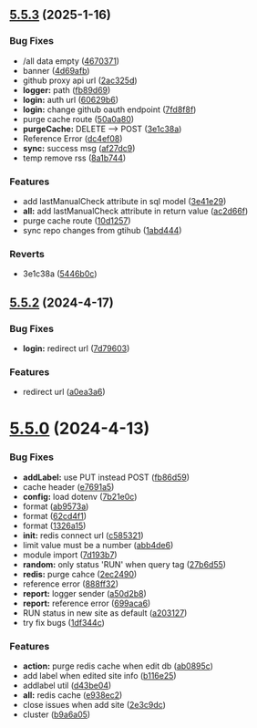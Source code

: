 ## [5.5.3](https://github.com/travellings-link/travellings-api/compare/v5.5.2...v5.5.3) (2025-1-16)


### Bug Fixes

* /all data empty ([4670371](https://github.com/travellings-link/travellings-api/commit/467037155ee88ad381eab8e1f99396f3a2d8e611))
* banner ([4d69afb](https://github.com/travellings-link/travellings-api/commit/4d69afb27379d9defa759bf0593e8f9817ee03db))
* github proxy api url ([2ac325d](https://github.com/travellings-link/travellings-api/commit/2ac325d6f3c96be462a7401617a1fe3ba95cef5c))
* **logger:** path ([fb89d69](https://github.com/travellings-link/travellings-api/commit/fb89d69ddd54a2371bd8b9ea8a80ce9b6c8c99ea))
* **login:** auth url ([60629b6](https://github.com/travellings-link/travellings-api/commit/60629b6ba1a14eb40a8f19cc1ac50b3b0b85c57e))
* **login:** change github oauth endpoint ([7fd8f8f](https://github.com/travellings-link/travellings-api/commit/7fd8f8fa7709b0b2d35b765636ef04ca60b41be5))
* purge cache route ([50a0a80](https://github.com/travellings-link/travellings-api/commit/50a0a8051c2b970f3c072a3e7a630d16664a7ce4))
* **purgeCache:** DELETE --> POST ([3e1c38a](https://github.com/travellings-link/travellings-api/commit/3e1c38ac5c08ec96c2aa2e8529802fe2944e99ef))
* Reference Error ([dc4ef08](https://github.com/travellings-link/travellings-api/commit/dc4ef082aaa1d0122e56a1ba72d42798d6519701))
* **sync:** success msg ([af27dc9](https://github.com/travellings-link/travellings-api/commit/af27dc9fab1c614b4ea01d6842d8fc35644898e8))
* temp remove rss ([8a1b744](https://github.com/travellings-link/travellings-api/commit/8a1b7446bccd0d792e49dc90b7a51be73047955c))


### Features

* add lastManualCheck attribute in sql model ([3e41e29](https://github.com/travellings-link/travellings-api/commit/3e41e2969b6bc304936cfb29f1ad7fbd1c2d5bd0))
* **all:** add lastManualCheck attribute in return value ([ac2d66f](https://github.com/travellings-link/travellings-api/commit/ac2d66fcbd46c837a8c2bb2dfd59c8afa7928968))
* purge cache route ([10d1257](https://github.com/travellings-link/travellings-api/commit/10d1257284ed1ced91b6860e6bd76f2dc3cd526b))
* sync repo changes from gtihub ([1abd444](https://github.com/travellings-link/travellings-api/commit/1abd444acb09db2dcbed922de4b166fa6c9f506b))


### Reverts

* 3e1c38a ([5446b0c](https://github.com/travellings-link/travellings-api/commit/5446b0ca3c1bb1ea9d258354c2273b9bc214ea4a))



## [5.5.2](https://github.com/travellings-link/travellings-api/compare/v5.5.0...v5.5.2) (2024-4-17)


### Bug Fixes

* **login:** redirect url ([7d79603](https://github.com/travellings-link/travellings-api/commit/7d79603e189a51fdc477588640aebe17c693a0f4))


### Features

* redirect url ([a0ea3a6](https://github.com/travellings-link/travellings-api/commit/a0ea3a66455ce374199053f41cc98133e0148d19))



# [5.5.0](https://github.com/travellings-link/travellings-api/compare/abb4de6d9b9af49a445434da035987c014e3bedc...v5.5.0) (2024-4-13)


### Bug Fixes

* **addLabel:** use PUT instead POST ([fb86d59](https://github.com/travellings-link/travellings-api/commit/fb86d59317e54a1e48098f9a3c43fea5f75fc040))
* cache header ([e7691a5](https://github.com/travellings-link/travellings-api/commit/e7691a5a2e38bbafc18b9a4cc007aecd802acd4f))
* **config:** load dotenv ([7b21e0c](https://github.com/travellings-link/travellings-api/commit/7b21e0c56fe2d57a562926c9865566a9d972de38))
* format ([ab9573a](https://github.com/travellings-link/travellings-api/commit/ab9573a64108eefdf9b6a33707fe74ab8247c95d))
* format ([62cd4f1](https://github.com/travellings-link/travellings-api/commit/62cd4f1c7239a069f080e0f422dec6f4b2a986a8))
* format ([1326a15](https://github.com/travellings-link/travellings-api/commit/1326a157c94feef3a4889fab89634de6fa3c52ff))
* **init:** redis connect url ([c585321](https://github.com/travellings-link/travellings-api/commit/c5853213f8cd4cb34fdb47d5f12a9d06724ef704))
* limit value must be a number ([abb4de6](https://github.com/travellings-link/travellings-api/commit/abb4de6d9b9af49a445434da035987c014e3bedc))
* module import ([7d193b7](https://github.com/travellings-link/travellings-api/commit/7d193b7bca654ce3e17b62efa24db142e96fba6f))
* **random:** only status 'RUN' when query tag ([27b6d55](https://github.com/travellings-link/travellings-api/commit/27b6d55b69549267644e08d8ab0f28e0e15fec3f))
* **redis:** purge cahce ([2ec2490](https://github.com/travellings-link/travellings-api/commit/2ec249097e3a74460b27670daa395caaa6d9929b))
* reference error ([888ff32](https://github.com/travellings-link/travellings-api/commit/888ff324be5bc04be1126248c811ead1f21337f0))
* **report:** logger sender ([a50d2b8](https://github.com/travellings-link/travellings-api/commit/a50d2b879dd1eb94b77c74b030eeb110c2dd00ae))
* **report:** reference error ([699aca6](https://github.com/travellings-link/travellings-api/commit/699aca65fbe78e25fb3705ec9d9bf1a81e0c3330))
* RUN status in new site as default ([a203127](https://github.com/travellings-link/travellings-api/commit/a203127d4936532678f77e4a54c7c8b1e506e1c5))
* try fix bugs ([1df344c](https://github.com/travellings-link/travellings-api/commit/1df344cde90f71f855b76c1373ac0629ce8ff3b0))


### Features

* **action:** purge redis cache when edit db ([ab0895c](https://github.com/travellings-link/travellings-api/commit/ab0895c45e0eefcc3911f8d9729f0acd3d48ec16))
* add label when edited site info ([b116e25](https://github.com/travellings-link/travellings-api/commit/b116e25c1a65cc13902bf05050dce951a15f8dfd))
* addlabel util ([d43be04](https://github.com/travellings-link/travellings-api/commit/d43be04bcde5b883f67da322a5edc548532919a3))
* **all:** redis cache ([e938ec2](https://github.com/travellings-link/travellings-api/commit/e938ec2ee236fd5d66a9f9937bc8f6b5548b407b))
* close issues when add site ([2e3c9dc](https://github.com/travellings-link/travellings-api/commit/2e3c9dc278ef7b36f66000152d2c073fc502082c))
* cluster ([b9a6a05](https://github.com/travellings-link/travellings-api/commit/b9a6a05017454b2a4c08d1e1e85ec2529ac27e36))



